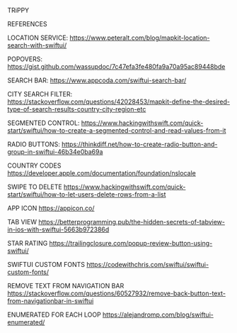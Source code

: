 TRiPPY



REFERENCES

LOCATION SERVICE:
https://www.peteralt.com/blog/mapkit-location-search-with-swiftui/


POPOVERS:
https://gist.github.com/wassupdoc/7c47efa3fe480fa9a70a95ac89448bde

SEARCH BAR:
https://www.appcoda.com/swiftui-search-bar/


CITY SEARCH FILTER:
https://stackoverflow.com/questions/42028453/mapkit-define-the-desired-type-of-search-results-country-city-region-etc

SEGMENTED CONTROL:
https://www.hackingwithswift.com/quick-start/swiftui/how-to-create-a-segmented-control-and-read-values-from-it

RADIO BUTTONS:
https://thinkdiff.net/how-to-create-radio-button-and-group-in-swiftui-46b34e0ba69a

COUNTRY CODES
https://developer.apple.com/documentation/foundation/nslocale

SWIPE TO DELETE
https://www.hackingwithswift.com/quick-start/swiftui/how-to-let-users-delete-rows-from-a-list

APP ICON
https://appicon.co/

TAB VIEW
https://betterprogramming.pub/the-hidden-secrets-of-tabview-in-ios-with-swiftui-5663b972386d

STAR RATING
https://trailingclosure.com/popup-review-button-using-swiftui/

SWIFTUI CUSTOM FONTS
https://codewithchris.com/swiftui/swiftui-custom-fonts/

REMOVE TEXT FROM NAVIGATION BAR
https://stackoverflow.com/questions/60527932/remove-back-button-text-from-navigationbar-in-swiftui

ENUMERATED FOR EACH LOOP
https://alejandromp.com/blog/swiftui-enumerated/
